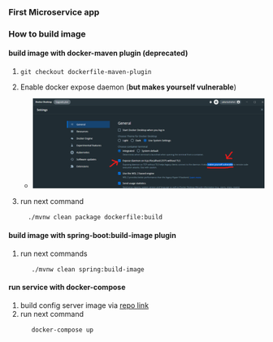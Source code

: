 ### First Microservice app

### How to build image 

#### build image with docker-maven plugin (**deprecated**)

1. `git checkout dockerfile-maven-plugin`
2. Enable docker expose daemon (**but makes yourself vulnerable**)
   -  ![Enable docker expose daemon](README_image/enable_docker_expose_daemon.png)

3. run next command
    ```shell
      ./mvnw clean package dockerfile:build
    ```


#### build image with spring-boot:build-image plugin

1. run next commands
   ```shell
      ./mvnw clean spring:build-image
   ```


#### run service with docker-compose

1. build config server image via [repo link](https://github.com/zakaria-shahen/firstspringconfigurationserver)
2. run next command
   ```shell
      docker-compose up
   ```
  

